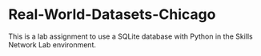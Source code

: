 # Real-World-Datasets-Chicago
This is a lab assignment to use a SQLite database with Python in the Skills Network Lab environment.

